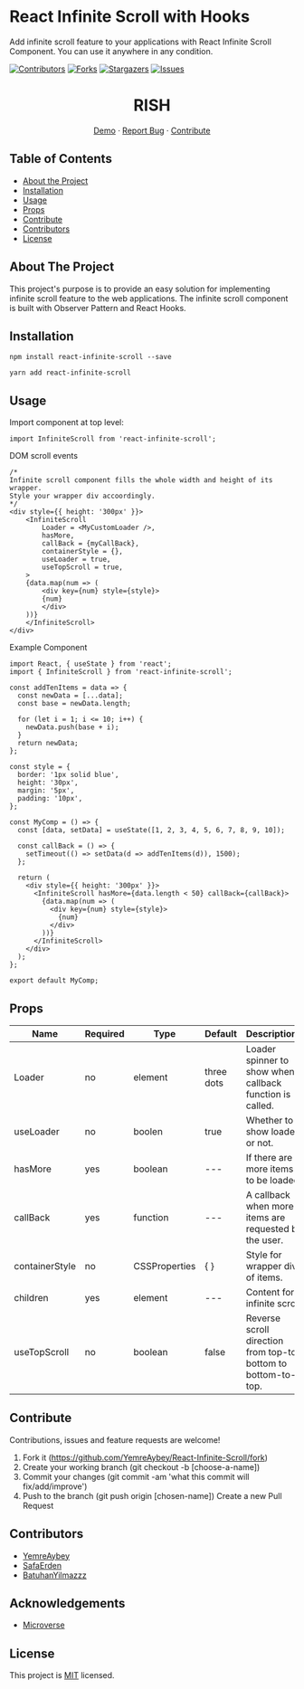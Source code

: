 # React Infinite Scroll with Hooks

Add infinite scroll feature to your applications with React Infinite Scroll Component. You can use it anywhere in any condition.


[![Contributors][contributors-shield]][contributors-url]
[![Forks][forks-shield]][forks-url]
[![Stargazers][stars-shield]][stars-url]
[![Issues][issues-shield]][issues-url]

<p align="center">
  <h1 align="center">RISH</h1>
  <p align="center">
    <a href="">Demo</a>
    ·
    <a href="https://github.com/YemreAybey/React-Infinite-Scroll/issues">Report Bug</a>
    ·
    <a href="https://github.com/YemreAybey/React-Infinite-Scroll/pulls">Contribute</a>
  </p>
</p>

## Table of Contents

* [About the Project](#about-the-project)
* [Installation](#installation)
* [Usage](#usage)
* [Props](#props)
* [Contribute](#contribute)
* [Contributors](#contributors)
* [License](#license)

## About The Project

This project's purpose is to provide an easy solution for implementing infinite scroll feature to the web applications. The infinite scroll component is built with Observer Pattern and React Hooks.
<br>

## Installation

```
npm install react-infinite-scroll --save
```

```
yarn add react-infinite-scroll
```

## Usage

Import component at top level:
```
import InfiniteScroll from 'react-infinite-scroll';
```

DOM scroll events

```
/*
Infinite scroll component fills the whole width and height of its wrapper. 
Style your wrapper div accoordingly.
*/
<div style={{ height: '300px' }}>
    <InfiniteScroll 
        Loader = <MyCustomLoader />,
        hasMore,
        callBack = {myCallBack},
        containerStyle = {},
        useLoader = true,
        useTopScroll = true,
    >
    {data.map(num => (
        <div key={num} style={style}>
        {num}
        </div>
    ))}
    </InfiniteScroll>
</div>
```

Example Component
```
import React, { useState } from 'react';
import { InfiniteScroll } from 'react-infinite-scroll';

const addTenItems = data => {
  const newData = [...data];
  const base = newData.length;

  for (let i = 1; i <= 10; i++) {
    newData.push(base + i);
  }
  return newData;
};

const style = {
  border: '1px solid blue',
  height: '30px',
  margin: '5px',
  padding: '10px',
};

const MyComp = () => {
  const [data, setData] = useState([1, 2, 3, 4, 5, 6, 7, 8, 9, 10]);

  const callBack = () => {
    setTimeout(() => setData(d => addTenItems(d)), 1500);
  };

  return (
    <div style={{ height: '300px' }}>
      <InfiniteScroll hasMore={data.length < 50} callBack={callBack}>
        {data.map(num => (
          <div key={num} style={style}>
            {num}
          </div>
        ))}
      </InfiniteScroll>
    </div>
  );
};

export default MyComp;
```

## Props

| Name | Required | Type | Default | Descriptionn |
| --- | --- | --- | --- | --- |
| Loader | no | element | three dots | Loader spinner to show when callback function is called. |
| useLoader | no | boolen | true | Whether to show loader or not.  |
| hasMore | yes | boolean | --- | If there are more items to be loaded. |
| callBack | yes | function | --- | A callback when more items are requested by the user.  |
| containerStyle | no | CSSProperties | { } | Style for wrapper div of items.  |
| children | yes | element | --- | Content for infinite scroll.  |
| useTopScroll | no | boolean | false | Reverse scroll direction from top-to-bottom to bottom-to-top. |

## Contribute

Contributions, issues and feature requests are welcome!

1. Fork it (https://github.com/YemreAybey/React-Infinite-Scroll/fork)
2. Create your working branch (git checkout -b [choose-a-name])
3. Commit your changes (git commit -am 'what this commit will fix/add/improve')
4. Push to the branch (git push origin [chosen-name])
Create a new Pull Request

## Contributors

- [YemreAybey](https://github.com/YemreAybey)
- [SafaErden](https://github.com/SafaErden)
- [BatuhanYilmazzz](https://github.com/BatuhanYilmazzz)

## Acknowledgements
* [Microverse](https://www.microverse.org/)

<!-- https://www.markdownguide.org/basic-syntax/#reference-style-links -->
[contributors-shield]: https://img.shields.io/github/contributors/YemreAybey/React-Infinite-Scroll.svg?style=flat-square
[contributors-url]: https://github.com/YemreAybey/React-Infinite-Scroll/graphs/contributors
[forks-shield]: https://img.shields.io/github/forks/YemreAybey/React-Infinite-Scroll.svg?style=flat-square
[forks-url]: https://github.com/YemreAybey/React-Infinite-Scroll/network/members
[stars-shield]: https://img.shields.io/github/stars/YemreAybey/React-Infinite-Scroll.svg?style=flat-square
[stars-url]: https://github.com/YemreAybey/React-Infinite-Scroll/stargazers
[issues-shield]: https://img.shields.io/github/issues/YemreAybey/React-Infinite-Scroll.svg?style=flat-square
[issues-url]: https://github.com/YemreAybey/React-Infinite-Scroll/issues

## License

This project is [MIT](https://opensource.org/licenses/MIT) licensed.